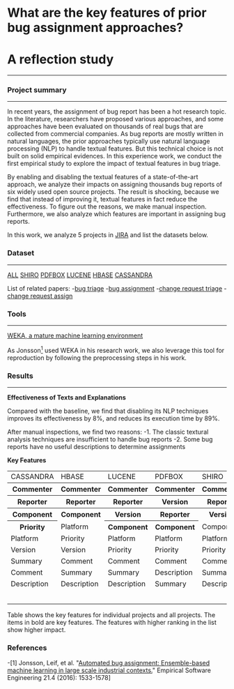 # What are the key features of prior bug assignment approaches?
# A reflection study
***
### Project summary
***
In recent years, the assignment of bug report has been a hot research topic. In the literature, researchers have
proposed various approaches, and some approaches have been
evaluated on thousands of real bugs that are collected from
commercial companies. As bug reports are mostly written in
natural languages, the prior approaches typically use natural language processing (NLP) to handle textual features. But this technical choice is not built on solid empirical evidences. In this experience work, we conduct the first empirical study to explore the impact of textual features in bug triage. 

By enabling and disabling the textual features of a state-of-the-art approach, we analyze their impacts on assigning thousands bug reports of six widely used open source projects. The result is shocking, because we find that instead of improving it, textual features in fact reduce the effectiveness. To figure out the reasons, we make manual inspection. Furthermore, we also analyze which features are important in assigning bug reports.

In this work, we analyze 5 projects in [JIRA](https://issues.apache.org/jira) and list the datasets below.

### Dataset
***
[ALL](./dataset)
[SHIRO](./dataset/SHIRO) [PDFBOX](./dataset/PDFBOX) [LUCENE](./dataset/LUCENE) [HBASE](./dataset/HBASE) [CASSANDRA](./dataset/CASSANDRA)

List of related papers:
-[bug triage](./researchPapers/KeyWord=bugTriage.txt)
-[bug assignment](./researchPapers/KeyWord=bugAssignment.txt)
-[change request triage](./researchPapers/KeyWord=changeRequestTriage.txt)
-[change request assign](./researchPapers/KeyWord=changeRequestAssign.txt)

### Tools
***
[WEKA, a mature machine learning environment](https://www.cs.waikato.ac.nz/ml/weka/)

As Jonsson[<sup>1</sup>](#refer-anchor-1) used WEKA in his research work, we also leverage this tool for reproduction by following the preprocessing steps in his work.

### Results
***
**Effectiveness of Texts and Explanations**

Compared with the baseline, we find that disabling its NLP techniques improves its effectiveness by 8%, and reduces its execution time by 89%.

After manual inspections, we find two reasons:
-1. The classic textural analysis techniques are insufficient to handle bug reports
-2. Some bug reports have no useful descriptions to determine assignments

**Key Features**

<table>
   <tr>
      <td>CASSANDRA</td>
      <td>HBASE</td>
      <td>LUCENE</td>
      <td>PDFBOX</td>
      <td>SHIRO</td>
      <td></td>
      <td>ALL</td>
   </tr>
   <tr>
      <th>Commenter</th>
      <th>Commenter</th>
      <th>Commenter</th>
      <th>Commenter</th>
      <th>Commenter</th>
      <td></td>
      <th>Commenter</th>
   </tr>
   <tr>
      <th>Reporter</th>
      <th>Reporter</th>
      <th>Reporter</th>
      <th>Version</th>
      <th>Reporter</th>
      <td></td>
      <th>Reporter</th>
   </tr>
   <tr>
      <th>Component</th>
      <th>Component</th>
      <th>Version</th>
      <th>Reporter</th>
      <th>Version</th>
      <td></td>
      <th>Version</th>
   </tr>
   <tr>
      <th>Priority</th>
      <td>Platform</td>
      <th>Component</th>
      <th>Component</th>
      <td>Component</td>
      <td></td>
      <th>Component</th>
   </tr>
   <tr>
      <td>Platform</td>
      <td>Priority</td>
      <td>Platform</td>
      <td>Platform</td>
      <td>Platform</td>
      <td></td>
      <td>Platform</td>
   </tr>
   <tr>
      <td>Version</td>
      <td>Version</td>
      <td>Priority</td>
      <td>Priority</td>
      <td>Priority</td>
      <td></td>
      <td>Priority</td>
   </tr>
   <tr>
      <td>Summary</td>
      <td>Comment</td>
      <td>Comment</td>
      <td>Comment</td>
      <td>Comment</td>
      <td></td>
      <td>Project</td>
   </tr>
   <tr>
      <td>Comment</td>
      <td>Summary</td>
      <td>Summary</td>
      <td>Description</td>
      <td>Summary</td>
      <td></td>
      <td>Comment</td>
   </tr>
   <tr>
      <td>Description</td>
      <td>Description</td>
      <td>Description</td>
      <td>Summary</td>
      <td>Description</td>
      <td></td>
      <td>Description</td>
   </tr>
   <tr>
      <td></td>
      <td></td>
      <td></td>
      <td></td>
      <td></td>
      <td></td>
      <td>Summary</td>
   </tr>
   <tr>
      <td></td>
   </tr>
</table>

Table shows the key features for individual projects and all projects. The items in bold are key features. The features with higher ranking in the list show higher impact.

### References
<div id="refer-anchor-1"></div>

-[1]  Jonsson, Leif, et al. "[Automated bug assignment: Ensemble-based machine learning in large scale industrial contexts.](https://link.springer.com/article/10.1007/s10664-015-9401-9)" Empirical Software Engineering 21.4 (2016): 1533-1578]
